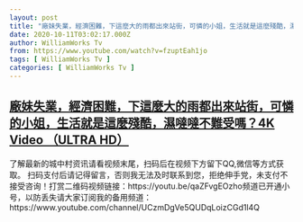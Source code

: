 ```yaml
---
layout: post
title: "廠妹失業，經濟困難，下這麼大的雨都出來站街，可憐的小姐，生活就是這麼殘酷，濕噠噠不難受嗎？4K Video （ULTRA HD）"
date: 2020-10-11T03:02:17.000Z
author: WilliamWorks Tv
from: https://www.youtube.com/watch?v=fzuptEah1jo
tags: [ WilliamWorks Tv ]
categories: [ WilliamWorks Tv ]
---
```

<!--1602385337000-->
[廠妹失業，經濟困難，下這麼大的雨都出來站街，可憐的小姐，生活就是這麼殘酷，濕噠噠不難受嗎？4K Video （ULTRA HD）](https://www.youtube.com/watch?v=fzuptEah1jo)
------

<div>
了解最新的城中村资讯请看视频末尾，扫码后在视频下方留下QQ,微信等方式获取。 扫码支付后请记得留言，否则我无法及时联系到您，拒绝伸手党，未支付不接受咨询！打赏二维码视频链接：https://youtu.be/qaZFvgEOzho频道已开通小号，以防丢失请大家订阅我的备用频道：https://www.youtube.com/channel/UCzmDgVe5QUDqLoizCGd1l4Q
</div>
